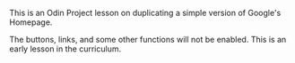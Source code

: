 This is an Odin Project lesson on duplicating a simple version of Google's Homepage.

The buttons, links, and some other functions will not be enabled.
This is an early lesson in the curriculum.